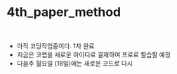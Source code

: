 # 4th_paper_method
<br/>

* 아직 코딩작업중이다. 1차 완료
* 지금은 코랩을 새로운 아이디로 결재하여 프로로 할습할 예정
* 다음주 월요일 (18일)에는 새로운 코드로 다시 
